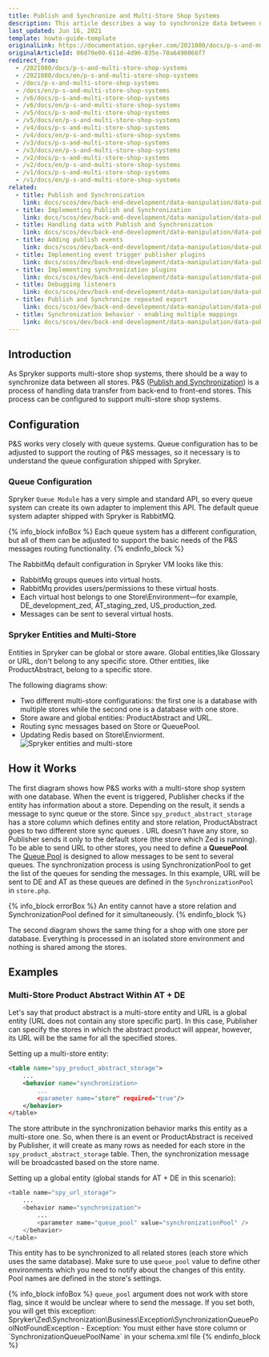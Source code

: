 ```yaml
---
title: Publish and Synchronize and Multi-Store Shop Systems
description: This article describes a way to synchronize data between multiple stores.
last_updated: Jun 16, 2021
template: howto-guide-template
originalLink: https://documentation.spryker.com/2021080/docs/p-s-and-multi-store-shop-systems
originalArticleId: 06d70e00-611d-4d96-835e-70a6490066f7
redirect_from:
  - /2021080/docs/p-s-and-multi-store-shop-systems
  - /2021080/docs/en/p-s-and-multi-store-shop-systems
  - /docs/p-s-and-multi-store-shop-systems
  - /docs/en/p-s-and-multi-store-shop-systems
  - /v6/docs/p-s-and-multi-store-shop-systems
  - /v6/docs/en/p-s-and-multi-store-shop-systems
  - /v5/docs/p-s-and-multi-store-shop-systems
  - /v5/docs/en/p-s-and-multi-store-shop-systems
  - /v4/docs/p-s-and-multi-store-shop-systems
  - /v4/docs/en/p-s-and-multi-store-shop-systems
  - /v3/docs/p-s-and-multi-store-shop-systems
  - /v3/docs/en/p-s-and-multi-store-shop-systems
  - /v2/docs/p-s-and-multi-store-shop-systems
  - /v2/docs/en/p-s-and-multi-store-shop-systems
  - /v1/docs/p-s-and-multi-store-shop-systems
  - /v1/docs/en/p-s-and-multi-store-shop-systems
related:
  - title: Publish and Synchronization
    link: docs/scos/dev/back-end-development/data-manipulation/data-publishing/publish-and-synchronization.html
  - title: Implementing Publish and Synchronization
    link: docs/scos/dev/back-end-development/data-manipulation/data-publishing/implementing-publish-and-synchronization.html
  - title: Handling data with Publish and Synchronization
    link: docs/scos/dev/back-end-development/data-manipulation/data-publishing/handling-data-with-publish-and-synchronization.html
  - title: Adding publish events
    link: docs/scos/dev/back-end-development/data-manipulation/data-publishing/adding-publish-events.html
  - title: Implementing event trigger publisher plugins
    link: docs/scos/dev/back-end-development/data-manipulation/data-publishing/implementing-event-trigger-publisher-plugins.html
  - title: Implementing synchronization plugins
    link: docs/scos/dev/back-end-development/data-manipulation/data-publishing/implementing-synchronization-plugins.html
  - title: Debugging listeners
    link: docs/scos/dev/back-end-development/data-manipulation/data-publishing/debugging-listeners.html
  - title: Publish and Synchronize repeated export
    link: docs/scos/dev/back-end-development/data-manipulation/data-publishing/publish-and-synchronize-repeated-export.html
  - title: Synchronization behavior - enabling multiple mappings
    link: docs/scos/dev/back-end-development/data-manipulation/data-publishing/synchronization-behavior-enabling-multiple-mappings.html
---
```


## Introduction

As Spryker supports multi-store shop systems, there should be a way to synchronize data between all stores. P&S ([Publish and Synchronization](/docs/scos/dev/back-end-development/data-manipulation/data-publishing/publish-and-synchronization.html)) is a process of handling data transfer from back-end to front-end stores. This process can be configured to support multi-store shop systems.

## Configuration

P&S works very closely with queue systems. Queue configuration has to be adjusted to support the routing of P&S messages, so it necessary is to understand the queue configuration shipped with Spryker.

### Queue Configuration

Spryker `Queue Module` has a very simple and standard API, so every queue system can create its own adapter to implement this API. The default queue system adapter shipped with Spryker is RabbitMQ.

{% info_block infoBox %}
Each queue system has a different configuration, but all of them can be adjusted to support the basic needs of the P&S messages routing functionality.
{% endinfo_block %}

The RabbitMq default configuration in Spryker VM looks like this:

* RabbitMq groups queues into virtual hosts.
* RabbitMq provides users/permissions to these virtual hosts.
* Each virtual host belongs to one Store\Environment—for example, DE_development_zed, AT_staging_zed, US_production_zed.
* Messages can be sent to several virtual hosts.

### Spryker Entities and Multi-Store

Entities in Spryker can be global or store aware. Global entities,like Glossary or URL, don't belong to any specific store. Other entities, like ProductAbstract, belong to a specific store.

The following diagrams show:

* Two different multi-store configurations: the first one is a database with multiple stores while the second one is a database with one store.
* Store aware and global entities: ProductAbstract and URL.
* Routing sync messages based on Store or QueuePool.
* Updating Redis based on Store\Enviorment.
![Spryker entities and multi-store](https://spryker.s3.eu-central-1.amazonaws.com/docs/Developer+Guide/Architecture+Concepts/Publish+and+Synchronization/Publish+and+Synchronize+and+Multi-Store+Shop+Systems/P%26S+with+multistore.png) 

## How it Works

The first diagram shows how P&S works with a multi-store shop system with one database. When the event is triggered, Publisher checks if the entity has information about a store. Depending on the result, it sends a message to sync queue or the store. Since `spy_product_abstract_storage` has a store column which defines entity and store relation, ProductAbstract goes to two different store sync queues . URL doesn't have any store, so Publisher sends it only to the default store (the store which Zed is running). To be able to send URL to other stores, you need to define a **QueuePool**. The [Queue Pool](/docs/scos/dev/back-end-development/data-manipulation/queue/queue-pool.html) is designed to allow messages to be sent to several queues. The synchronization process is using SynchronizationPool to get the list of the queues for sending the messages. In this example, URL will be sent to DE and AT as these queues are defined in the `SynchronizationPool` in `store.php`.

{% info_block errorBox %}
An entity cannot have a store relation and SynchronizationPool defined for it simultaneously.
{% endinfo_block %}

The second diagram shows the same thing for a shop with one store per database. Everything is processed in an isolated store environment and nothing is shared among the stores.

## Examples

### Multi-Store Product Abstract Within AT + DE

Let's say that product abstract is a multi-store entity and URL is a global entity (URL does not contain any store specific part). In this case, Publisher can specify the stores in which the abstract product will appear, however, its URL will be the same for all the specified stores.

Setting up a multi-store entity:

```xml
<table name="spy_product_abstract_storage">
    ...
    <behavior name="synchronization>
        ...
        <parameter name="store" required="true"/>
    </behavior>
</table>
```

The store attribute in the synchronization behavior marks this entity as a multi-store one. So, when there is an event or ProductAbstract is received by Publisher, it will create as many rows as needed for each store in the `spy_product_abstract_storage` table. Then, the synchronization message will be broadcasted based on the store name.

Setting up a global entity (global stands for AT + DE in this scenario):

```php
<table name="spy_url_storage">
    ...
    <behavior name="synchronization">
        ...
        <parameter name="queue_pool" value="synchronizationPool" />
    </behavior>
</table>
```

This entity has to be synchronized to all related stores (each store which uses the same database). Make sure to use `queue_pool` value to define other environments which you need to notify about the changes of this entity. Pool names are defined in the store's settings.

{% info_block infoBox %}
`queue_pool` argument does not work with store flag, since it would be unclear where to send the message. If you set both, you will get this exception: Spryker\Zed\Synchronization\Business\Exception\SynchronizationQueuePoolNotFoundException - Exception: You must either have store column or \`SynchronizationQueuePoolName\` in your schema.xml file
{% endinfo_block %}


<!-- Last review date: Apr 25, 2019- by Ehsan Zanjani, Andrii Tserkovnyi -->
